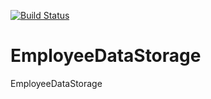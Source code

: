 [![Build Status](https://travis-ci.org/tigratius/EmployeeDataStorage.svg?branch=master)](https://travis-ci.org/tigratius/EmployeeDataStorage)

# EmployeeDataStorage
EmployeeDataStorage
